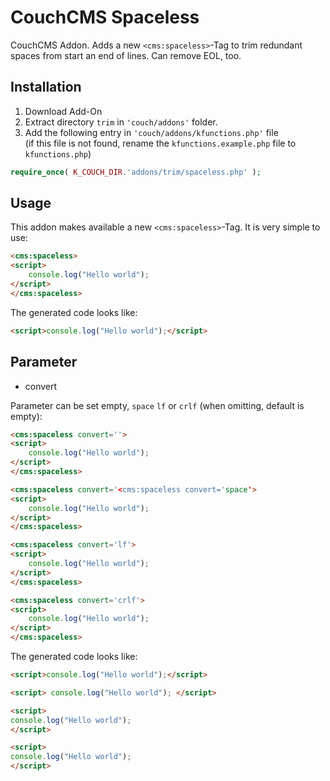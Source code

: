 # CouchCMS Spaceless

CouchCMS Addon. Adds a new `<cms:spaceless>`-Tag to trim redundant spaces from start an end of lines. Can remove EOL, too.

## Installation

1. Download Add-On
2. Extract directory `trim` in `'couch/addons'` folder.
3. Add the following entry in `'couch/addons/kfunctions.php'` file<br>(if this file is not found, rename the `kfunctions.example.php` file to `kfunctions.php`)

``` php
require_once( K_COUCH_DIR.'addons/trim/spaceless.php' );
```

## Usage

This addon makes available a new `<cms:spaceless>`-Tag. It is very simple to use:

``` html
<cms:spaceless>
<script>
    console.log("Hello world");
</script>
</cms:spaceless>
```

The generated code looks like:

``` html
<script>console.log("Hello world");</script>
```

## Parameter

* convert

Parameter can be set empty, `space`  `lf` or `crlf` (when omitting, default is empty):

``` html
<cms:spaceless convert=''>
<script>
    console.log("Hello world");
</script>
</cms:spaceless>

<cms:spaceless convert='<cms:spaceless convert='space'>
<script>
    console.log("Hello world");
</script>
</cms:spaceless>

<cms:spaceless convert='lf'>
<script>
    console.log("Hello world");
</script>
</cms:spaceless>

<cms:spaceless convert='crlf'>
<script>
    console.log("Hello world");
</script>
</cms:spaceless>
```

The generated code looks like:

``` html
<script>console.log("Hello world");</script>

<script> console.log("Hello world"); </script>

<script>
console.log("Hello world");
</script>

<script>
console.log("Hello world");
</script>
```
